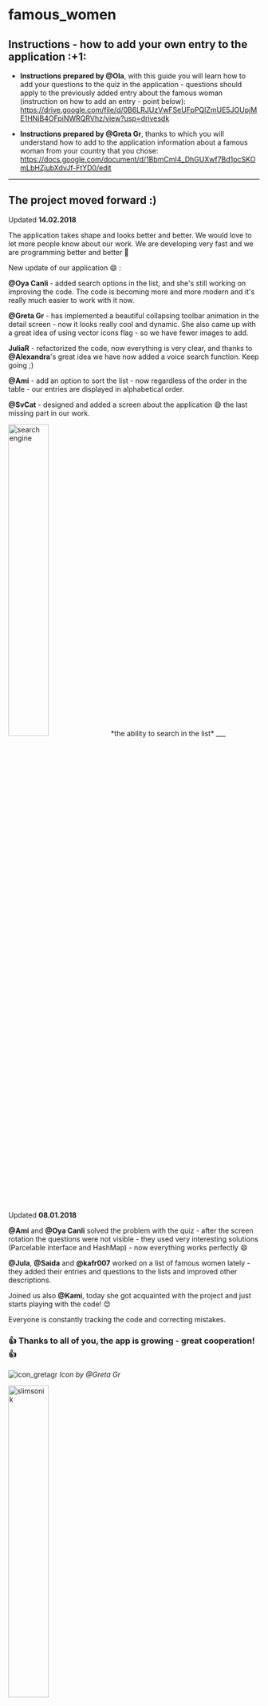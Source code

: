 # famous_women

<h2>Instructions - how to add your own entry to the application :+1:</h2>

- **Instructions prepared by @Ola**, with this guide you will learn how to add your questions to the quiz in the application - questions should apply to the previously added entry about the famous woman (instruction on how to add an entry - point below): <br/>
https://drive.google.com/file/d/0B6LRJUzVwFSeUFpPQlZmUE5JOUpjME1HNjB4OFpiNWRQRVhz/view?usp=drivesdk

- **Instructions prepared by @Greta Gr**, thanks to which you will understand how to add to the application information about a famous woman from your country that you chose:<br />
https://docs.google.com/document/d/1BbmCmI4_DhGUXwf7Bd1pcSKOmLbHZjubXdvJf-FtYD0/edit<br />
___

<h2>The project moved forward :)</h2>

Updated **14.02.2018**

The application takes shape and looks better and better. We would love to let more people know about our work. We are developing very fast and we are programming better and better 💪

New update of our application 😄 :

**@Oya Canli** - added search options in the list, and she's still working on improving the code. The code is becoming more and more modern and it's really much easier to work with it now.

**@Greta Gr** - has implemented a beautiful collapsing toolbar animation in the detail screen - now it looks really cool and dynamic. She also came up with a great idea of using vector icons flag - so we have fewer images to add.

**JuliaR** - refactorized the code, now everything is very clear, and thanks to **@Alexandra**'s great idea we have now added a voice search function. Keep going ;)

**@Ami** - add an option to sort the list - now regardless of the order in the table - our entries are displayed in alphabetical order.

**@SvCat** - designed and added a screen about the application 😄 the last missing part in our work.

<img src="https://user-images.githubusercontent.com/33101796/36207715-24bf7988-1197-11e8-8c12-bc89dc8d191a.png" alt="search engine" width="40%">
*the ability to search in the list*
___

Updated **08.01.2018**

**@Ami** and **@Oya Canli** solved the problem with the quiz - after the screen rotation the questions were not visible  - they used very interesting solutions (Parcelable interface and HashMap) - now everything works perfectly 😄

**@Jula**, **@Saida** and **@kafr007** worked on a list of famous women lately - they added their entries and questions to the lists and improved other descriptions.

Joined us also **@Kami**, today she got acquainted with the project and just starts playing with the code! 😊

Everyone is constantly tracking the code and correcting mistakes.

<h3> 👍 Thanks to all of you, the app is growing - great cooperation! 👍 </h3>

![icon_gretagr](https://user-images.githubusercontent.com/33101796/34960772-a1237b04-fa3c-11e7-8dbe-c42730e47b3c.png)
*Icon by @Greta Gr*

<img src="https://user-images.githubusercontent.com/33101796/34960773-a145fa94-fa3c-11e7-9eee-591f9e9413a4.png" alt="slimsonik" width="40%">

*@Slimsonik entry*

<br />
<br />

**Questions in the quiz are random - each time you turn on the quiz, you'll get a set of 5 different questions 😊 Isn't that great?**<br />
<br />

<img src="https://user-images.githubusercontent.com/33101796/34960774-a1e7f0b0-fa3c-11e7-889b-41df101e3c4b.png" alt="quiz before" width="40%">

<img src="https://user-images.githubusercontent.com/33101796/34960775-a227a0f2-fa3c-11e7-971c-73aacecedd78.png" alt="quiz ready" width="40%">

<img src="https://user-images.githubusercontent.com/33101796/34960911-3134c0e0-fa3d-11e7-90cc-9bed79aedb64.png" alt="quiz land" width="60%">

*progress of work with the quiz*

___
Updated **08.01.2018**

- Thanks to the work of **@Diana** and **@Slimsonik**, we have already developed a menu. In the menu you can choose a quiz and a page with information about the application. Both options are not finished yet so I invite you to cooperate :)

![dianaslimsonikmenu](https://user-images.githubusercontent.com/33101796/34672455-c44e1030-f47e-11e7-833f-7f74329a2dea.JPG)

- **@Greta Gr** has prepared Landscape Mode for the details view

![greatlandscapemode](https://user-images.githubusercontent.com/33101796/34672897-930361e0-f480-11e7-9006-03c9ffd3984f.JPG)

-  Photos of work progress - thanks to **@Greta Gr, @Diana, @Melsara, @Ola, @slimsonik** 

![progress](https://user-images.githubusercontent.com/33101796/34525384-09eea50c-f09f-11e7-8d3b-2e8fdc88d31a.png)

<img src="https://user-images.githubusercontent.com/33101796/34525371-00b81568-f09f-11e7-91e1-b9fbb5b514e2.png" alt="work progress Greta" width="40%">
<img src="https://user-images.githubusercontent.com/33101796/34525379-044e3b58-f09f-11e7-81d7-8c5251057703.png" alt="work progress Diana" width="40%">

___
___

**let's begin!**

<h2>Hello all</h2>

I have changed a MIWOK application for you - from the UDACITY course *(Android Basic: Multiscreen App)* - for to apply it to create the application about famous women that we want to do. Based on this code, we can write our own.

I would like each of us to get acquainted with this before starting work. Thanks to this, it will be easier to imagine what work awaits us :).
Don't be afraid to ask, if you don't understand some part of it. 

Just right now is the time to explain this whole mess ;).

Our first task, will be to search for information about all functions, that we should use to create our application. 
The sample code will be of help - I would like us to write an explanation of each part of this application, so that everyone can understand it. Something like instruction or scientific help.

List of works and functions to be explained, I will elaborate (I am counting that @Ola help me here), and I share ready version as I promised next week. Now I would like everyone to get used to the code and next week we will explain everything that is not understandable in our work, thanks to the tasks what we share among ourselves. If anyone would like to help with the preparation of the list too, or have other questions or suggestions or maybe problems, please let me know and write about it on the channel. we should help each other :) .

If someone has a problem with using Github, I recommend this link -> https://www.youtube.com/watch?v=ci3W1T88mzw&index=53&list=PLIX5kQLXWHaHnsgkOWxgo2TTJfeNXVC0e <- the movie lasts only few minutes and makes life easier.
 

**Greetings from cold Poland**  
**@MalgoskaG**  
**:)**



*This is what the final application should look like:*

![layout_malgoskag](https://user-images.githubusercontent.com/33101796/33798695-91c53968-dd1d-11e7-93e2-8850812f039f.jpg)


*Additionally, @Ola proposal to add a menu from which you can choose a quiz*

![menu](https://user-images.githubusercontent.com/33101796/33799692-dd568874-dd30-11e7-9ab3-788f2649755f.png)
